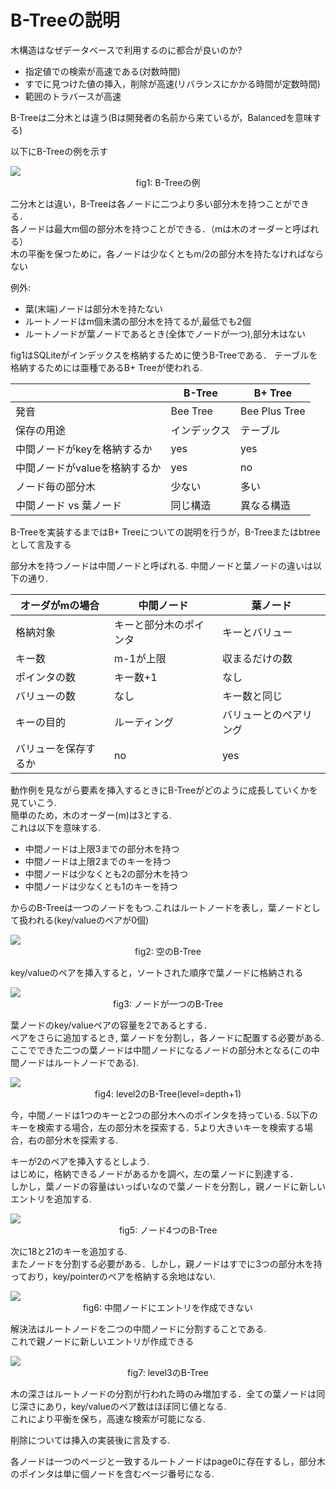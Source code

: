 <!-- 7章は実装なし，代わりにb-treeの説明がある -->
# B-Treeの説明

木構造はなぜデータベースで利用するのに都合が良いのか?
- 指定値での検索が高速である(対数時間)
- すでに見つけた値の挿入，削除が高速(リバランスにかかる時間が定数時間)
- 範囲のトラバースが高速

B-Treeは二分木とは違う(Bは開発者の名前から来ているが，Balancedを意味する)

以下にB-Treeの例を示す

<img src="https://cstack.github.io/db_tutorial/assets/images/B-tree.png">
<div align="center">
    fig1: B-Treeの例
</div>


二分木とは違い，B-Treeは各ノードに二つより多い部分木を持つことができる．  
各ノードは最大m個の部分木を持つことができる．（mは木のオーダーと呼ばれる）  
木の平衡を保つために，各ノードは少なくともm/2の部分木を持たなければならない

例外:

- 葉(末端)ノードは部分木を持たない
- ルートノードはm個未満の部分木を持てるが,最低でも2個
- ルートノードが葉ノードであるとき(全体でノードが一つ),部分木はない


fig1はSQLiteがインデックスを格納するために使うB-Treeである．
テーブルを格納するためには亜種であるB+ Treeが使われる.

|  | B-Tree | B+ Tree |
| - | - | - |
| 発音 | Bee Tree | Bee Plus Tree |
| 保存の用途 | インデックス | テーブル |
| 中間ノードがkeyを格納するか | yes | yes |
| 中間ノードがvalueを格納するか | yes | no |
| ノード毎の部分木 | 少ない | 多い |
| 中間ノード vs 葉ノード | 同じ構造 | 異なる構造 |

B-Treeを実装するまではB+ Treeについての説明を行うが，B-Treeまたはbtreeとして言及する

部分木を持つノードは中間ノードと呼ばれる. 中間ノードと葉ノードの違いは以下の通り.

| オーダがmの場合 | 中間ノード | 葉ノード |
| - | - | - |
| 格納対象 | キーと部分木のポインタ | キーとバリュー |
| キー数 | m-1が上限 | 収まるだけの数 |
| ポインタの数 | キー数+1 | なし |
| バリューの数 | なし | キー数と同じ |
| キーの目的 | ルーティング | バリューとのペアリング |
| バリューを保存するか | no | yes |

動作例を見ながら要素を挿入するときにB-Treeがどのように成長していくかを見ていこう.  
簡単のため，木のオーダー(m)は3とする.  
これは以下を意味する.

- 中間ノードは上限3までの部分木を持つ
- 中間ノードは上限2までのキーを持つ
- 中間ノードは少なくとも2の部分木を持つ
- 中間ノードは少なくとも1のキーを持つ

からのB-Treeは一つのノードをもつ.これはルートノードを表し，葉ノードとして扱われる(key/valueのペアが0個)

<img src="https://cstack.github.io/db_tutorial/assets/images/btree1.png">
<div align="center">
    fig2: 空のB-Tree
</div>

key/valueのペアを挿入すると，ソートされた順序で葉ノードに格納される

<img src="https://cstack.github.io/db_tutorial/assets/images/btree2.png">
<div align="center">
    fig3: ノードが一つのB-Tree
</div>

葉ノードのkey/valueペアの容量を2であるとする．  
ペアをさらに追加するとき, 葉ノードを分割し，各ノードに配置する必要がある.  
ここでできた二つの葉ノードは中間ノードになるノードの部分木となる(この中間ノードはルートノードである).

<img src="https://cstack.github.io/db_tutorial/assets/images/btree3.png">
<div align="center">
    fig4: level2のB-Tree(level=depth+1)
</div>

今，中間ノードは1つのキーと2つの部分木へのポインタを持っている.
5以下のキーを検索する場合，左の部分木を探索する．5より大きいキーを検索する場合，右の部分木を探索する.

キーが2のペアを挿入するとしよう.  
はじめに，格納できるノードがあるかを調べ，左の葉ノードに到達する．  
しかし，葉ノードの容量はいっぱいなので葉ノードを分割し，親ノードに新しいエントリを追加する.

<img src="https://cstack.github.io/db_tutorial/assets/images/btree4.png">
<div align="center">
    fig5: ノード4つのB-Tree
</div>

次に18と21のキーを追加する.  
またノードを分割する必要がある．しかし，親ノードはすでに3つの部分木を持っており，key/pointerのペアを格納する余地はない.

<img src="https://cstack.github.io/db_tutorial/assets/images/btree5.png">
<div align="center">
    fig6: 中間ノードにエントリを作成できない
</div>

解決法はルートノードを二つの中間ノードに分割することである.  
これで親ノードに新しいエントリが作成できる

<img src="https://cstack.github.io/db_tutorial/assets/images/btree6.png">
<div align="center">
    fig7: level3のB-Tree
</div>


木の深さはルートノードの分割が行われた時のみ増加する．全ての葉ノードは同じ深さにあり，key/valueのペア数はほぼ同じ値となる.  
これにより平衡を保ち，高速な検索が可能になる.

削除については挿入の実装後に言及する.

各ノードは一つのページと一致するルートノードはpage0に存在するし，部分木のポインタは単に個ノードを含むページ番号になる.
